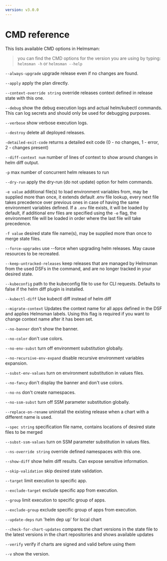 ```yaml
---
version: v3.0.0
---
```


# CMD reference

This lists available CMD options in Helmsman:

> you can find the CMD options for the version you are using by typing: `helmsman -h` or `helmsman --help`

  `--always-upgrade`
        upgrade release even if no changes are found.

  `--apply`
        apply the plan directly.

  `--context-override string`
        override releases context defined in release state with this one.

  `--debug`
        show the debug execution logs and actual helm/kubectl commands. This can log secrets and should only be used for debugging purposes.

  `--verbose`
        show verbose execution logs.

  `--destroy`
        delete all deployed releases.

  `-detailed-exit-code`
        returns a detailed exit code (0 - no changes, 1 - error, 2 - changes present)

  `--diff-context num`
        number of lines of context to show around changes in helm diff output.

  `-p`
        max number of concurrent helm releases to run

  `--dry-run`
        apply the dry-run (do not update) option for helm commands.

  `-e value`
        additional file(s) to load environment variables from, may be supplied more than once, it extends default .env file lookup, every next file takes precedence over previous ones in case of having the same environment variables defined.
        If a `.env` file exists, it will be loaded by default, if additional env files are specified using the `-e` flag, the environment file will be loaded in order where the last file will take precedence.

  `-f value`
        desired state file name(s), may be supplied more than once to merge state files.

  `--force-upgrades`
        use --force when upgrading helm releases. May cause resources to be recreated.

  `--keep-untracked-releases`
        keep releases that are managed by Helmsman from the used DSFs in the command, and are no longer tracked in your desired state.

  `--kubeconfig`
        path to the kubeconfig file to use for CLI requests. Defaults to false if the helm diff plugin is installed.

   `--kubectl-diff`
        Use kubectl diff instead of helm diff

  `--migrate-context`
        Updates the context name for all apps defined in the DSF and applies Helmsman labels. Using this flag is required if you want to change context name after it has been set.

  `--no-banner`
        don't show the banner.

  `--no-color`
        don't use colors.

  `--no-env-subst`
        turn off environment substitution globally.

  `--no-recursive-env-expand`
        disable recursive environment variables expansion.

  `--subst-env-values`
        turn on environment substitution in values files.

  `--no-fancy`
        don't display the banner and don't use colors.

  `--no-ns`
        don't create namespaces.

  `--no-ssm-subst`
        turn off SSM parameter substitution globally.
   
  `--replace-on-rename`
        uninstall the existing release when a chart with a different name is used.

  `--spec string`
        specification file name, contains locations of desired state files to be merged

  `--subst-ssm-values`
        turn on SSM parameter substitution in values files.

  `--ns-override string`
        override defined namespaces with this one.

  `--show-diff`
        show helm diff results. Can expose sensitive information.

  `--skip-validation`
        skip desired state validation.

  `--target`
        limit execution to specific app.

  `--exclude-target`
        exclude specific app from execution.

  `--group`
        limit execution to specific group of apps.

  `--exclude-group`
        exclude specific group of apps from execution.

  `--update-deps`
        run 'helm dep up' for local chart

  `--check-for-chart-updates`
        compares the chart versions in the state file to the latest versions in the chart repositories and shows available updates

  `--verify`
        verify if charts are signed and valid before using them

  `--v`    show the version.
